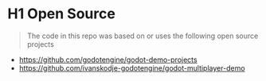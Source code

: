 # H1 Open Source

> The code in this repo was based on or uses the following open source projects

* https://github.com/godotengine/godot-demo-projects
* https://github.com/ivanskodje-godotengine/godot-multiplayer-demo